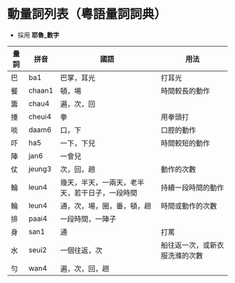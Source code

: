 # 動量詞列表（粵語量詞詞典）

* 採用 **耶魯_數字**

量詞 | 拼音 | 國語 | 用法
--- | --- | --- | ---
巴 | ba1 | 巴掌，耳光 | 打耳光
餐 | chaan1 | 頓，場 | 時間較長的動作
籌 | chau4 | 遍，次，回 | 
捶 | cheui4 | 拳 | 用拳頭打
啖 | daam6 | 口，下 | 口腔的動作
吓 | ha5 | 一下，下兒 | 時間較短的動作
陣 | jan6 | 一會兒 | 
仗 | jeung3 | 次，回，趟 | 動作的次數
輪 | leun4 | 幾天，半天，一兩天，老半天，若干日子，一段時間 | 持續一段時間的動作
輪 | leun4 | 通，次，場，圈，番，頓，趟 | 時間或動作的次數
排 | paai4 | 一段時間，一陣子 | 
身 | san1 | 通 | 打罵
水 | seui2 | 一個往返，次 | 船往返一次，或新衣服洗滌的次數
勻 | wan4 | 遍，次，回，趟 | 
